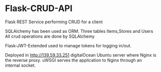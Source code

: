 # Flask-CRUD-API

Flask REST Service performing CRUD for a client


SQLAlchemy has been used as ORM.
Three tables Items,Stores and Users
All crud operations are done by SQLAlchemy

Flask-JWT-Extended used to manage tokens for logging in/out.

Deployed in http://139.59.33.251 digitalOcean Ubuntu server where Nginx is the reverse proxy.
uWSGI serves the application to Nginx through an internal socket.
